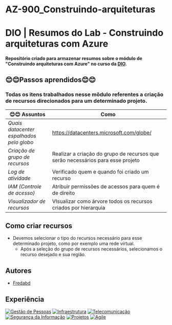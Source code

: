 # AZ-900_Construindo-arquiteturas

# DIO | Resumos do Lab - Construindo arquiteturas com Azure

#### Repositório criado para armazenar resumos sobre o módulo de "Construindo arquiteturas com Azure" no curso da [DIO](https://www.dio.me/).



## 😊😊Passos aprendidos😊😊


### Todas os itens trabalhados nesse môdulo referentes a criação de recursos direcionados para um determinado projeto.

| 😊😊 Assuntos| Como | 
| -----| -------|                  
|*Quais datacenter espalhados pelo globo*| https://datacenters.microsoft.com/globe/ |        
|*Criação de grupo de recursos*| Realizar a criação do grupo de recursos que serão necessários para esse projeto|  
|*Log de atividade*| Verificado quem e quando foi criado um recurso |
|*IAM (Controle de acesso)*| Atribuir permissões de acessos para quem é de direito |
|*Visualizador de recursos*|VIsualizar como árvore todos os recursos criados por hierarquia|

## Como criar recursos

- Devemos selecionar o tipo do recursos necessário para esse determinado projeto, como por exemplo uma rede virtual.
    - Após a seleção do grupo de recursos necessários, selecionamos o recurso desejado e sua região.


## Autores

- [Fredabd](https://www.github.com/fredabd)


## Experiência


[![Gestão de Pessoas](https://img.shields.io/badge/Gestão_de_Pessoas-green/)]()
[![Infraestrutura](https://img.shields.io/badge/Infraestrutura-cyan)]()
[![Telecomunicação](https://img.shields.io/badge/Telecomunicação-red)]()
[![Segurança da Informação](https://img.shields.io/badge/Segurança%20da%20Informação-8A2BE2)]()
[![Projetos](https://img.shields.io/badge/Projetos-blue)]()
[![Agile](https://img.shields.io/badge/Agile-yellow)]()

